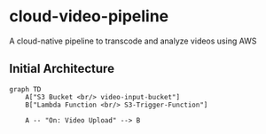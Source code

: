 # cloud-video-pipeline
A cloud-native pipeline to transcode and analyze videos using AWS

## Initial Architecture

```mermaid
graph TD
    A["S3 Bucket <br/> video-input-bucket"]
    B["Lambda Function <br/> S3-Trigger-Function"]

    A -- "On: Video Upload" --> B